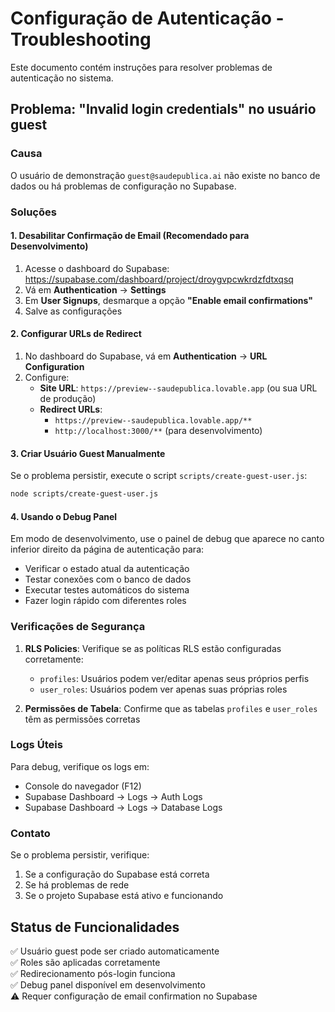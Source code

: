 # Configuração de Autenticação - Troubleshooting

Este documento contém instruções para resolver problemas de autenticação no sistema.

## Problema: "Invalid login credentials" no usuário guest

### Causa
O usuário de demonstração `guest@saudepublica.ai` não existe no banco de dados ou há problemas de configuração no Supabase.

### Soluções

#### 1. Desabilitar Confirmação de Email (Recomendado para Desenvolvimento)

1. Acesse o dashboard do Supabase: https://supabase.com/dashboard/project/droygvpcwkrdzfdtxqsq
2. Vá em **Authentication** → **Settings**
3. Em **User Signups**, desmarque a opção **"Enable email confirmations"**
4. Salve as configurações

#### 2. Configurar URLs de Redirect

1. No dashboard do Supabase, vá em **Authentication** → **URL Configuration**
2. Configure:
   - **Site URL**: `https://preview--saudepublica.lovable.app` (ou sua URL de produção)
   - **Redirect URLs**: 
     - `https://preview--saudepublica.lovable.app/**`
     - `http://localhost:3000/**` (para desenvolvimento)

#### 3. Criar Usuário Guest Manualmente

Se o problema persistir, execute o script `scripts/create-guest-user.js`:

```bash
node scripts/create-guest-user.js
```

#### 4. Usando o Debug Panel

Em modo de desenvolvimento, use o painel de debug que aparece no canto inferior direito da página de autenticação para:

- Verificar o estado atual da autenticação
- Testar conexões com o banco de dados
- Executar testes automáticos do sistema
- Fazer login rápido com diferentes roles

### Verificações de Segurança

1. **RLS Policies**: Verifique se as políticas RLS estão configuradas corretamente:
   - `profiles`: Usuários podem ver/editar apenas seus próprios perfis
   - `user_roles`: Usuários podem ver apenas suas próprias roles

2. **Permissões de Tabela**: Confirme que as tabelas `profiles` e `user_roles` têm as permissões corretas

### Logs Úteis

Para debug, verifique os logs em:
- Console do navegador (F12)
- Supabase Dashboard → Logs → Auth Logs
- Supabase Dashboard → Logs → Database Logs

### Contato

Se o problema persistir, verifique:
1. Se a configuração do Supabase está correta
2. Se há problemas de rede
3. Se o projeto Supabase está ativo e funcionando

## Status de Funcionalidades

✅ Usuário guest pode ser criado automaticamente  
✅ Roles são aplicadas corretamente  
✅ Redirecionamento pós-login funciona  
✅ Debug panel disponível em desenvolvimento  
⚠️ Requer configuração de email confirmation no Supabase